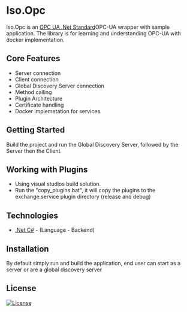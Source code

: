 # Iso.Opc

Iso.Opc is an [OPC UA .Net Standard](https://github.com/OPCFoundation/UA-.NETStandard)OPC-UA wrapper with sample application.
The library is for learning and understanding OPC-UA with docker implementation.

## Core Features

- Server connection
- Client connection
- Global Discovery Server connection
- Method calling
- Plugin Architecture
- Certificate handling
- Docker implemetation for services

## Getting Started

Build the project and run the Global Discovery Server, followed by the Server then the Client.

## Working with Plugins

- Using visual studios build solution.
- Run the "copy_plugins.bat", it will copy the plugins to the exchange.service plugin directory (release and debug)

## Technologies

- [.Net C#](https://docs.microsoft.com/en-us/dotnet/csharp/) - (Language - Backend)

## Installation

By default simply run and build the application, end user can start as a server or are a global discovery server

## License

[![License](http://img.shields.io/:license-mit-blue.svg?style=flat-square)](http://badges.mit-license.org)
